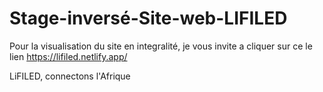 # Stage-inversé-Site-web-LIFILED

Pour la visualisation du site en integralité, je vous invite a cliquer sur ce le lien https://lifiled.netlify.app/ 

LiFILED, connectons l'Afrique
